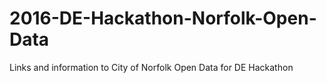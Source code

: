 # 2016-DE-Hackathon-Norfolk-Open-Data
Links and information to City of Norfolk Open Data for DE Hackathon
